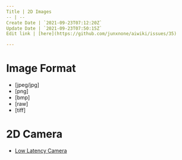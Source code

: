 ```yaml
---
Title | 2D Images
-- | --
Create Date | `2021-09-23T07:12:20Z`
Update Date | `2021-09-23T07:50:15Z`
Edit link | [here](https://github.com/junxnone/aiwiki/issues/35)

---
```

# Image Format
- [jpeg/jpg]
- [png]
- [bmp]
- [raw]
- [tiff]

# 2D Camera

- [Low Latency Camera](./Low_Latency_Camera)
